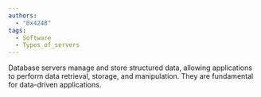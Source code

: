 ```yaml
---
authors: 
  - "0x4248"
tags:
  - Software
  - Types_of_servers
---
```

Database servers manage and store structured data, allowing applications to perform data retrieval, storage, and manipulation. They are fundamental for data-driven applications.